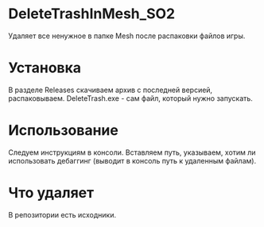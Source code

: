 # DeleteTrashInMesh_SO2
Удаляет все ненужное в папке Mesh после распаковки файлов игры.

# Установка
В разделе Releases скачиваем архив с последней версией, распаковываем. DeleteTrash.exe - сам файл, который нужно запускать.

# Использование
Следуем инструкциям в консоли. Вставляем путь, указываем, хотим ли использовать дебаггинг (выводит в консоль путь к удаленным файлам).

# Что удаляет
В репозитории есть исходники.
